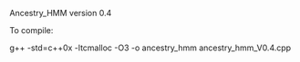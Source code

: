 Ancestry_HMM version 0.4

To compile:

g++ -std=c++0x -ltcmalloc -O3 -o ancestry_hmm ancestry_hmm_V0.4.cpp 
